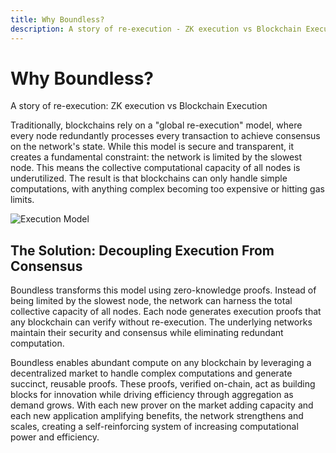 ```yaml
---
title: Why Boundless?
description: A story of re-execution - ZK execution vs Blockchain Execution
---
```


# Why Boundless?

A story of re-execution: ZK execution vs Blockchain Execution

Traditionally, blockchains rely on a "global re-execution" model, where every node redundantly processes every transaction to achieve consensus on the network's state. While this model is secure and transparent, it creates a fundamental constraint: the network is limited by the slowest node. This means the collective computational capacity of all nodes is underutilized. The result is that blockchains can only handle simple computations, with anything complex becoming too expensive or hitting gas limits.

![Execution Model](/execution-model.png)

## The Solution: Decoupling Execution From Consensus

Boundless transforms this model using zero-knowledge proofs. Instead of being limited by the slowest node, the network can harness the total collective capacity of all nodes. Each node generates execution proofs that any blockchain can verify without re-execution. The underlying networks maintain their security and consensus while eliminating redundant computation.

Boundless enables abundant compute on any blockchain by leveraging a decentralized market to handle complex computations and generate succinct, reusable proofs. These proofs, verified on-chain, act as building blocks for innovation while driving efficiency through aggregation as demand grows. With each new prover on the market adding capacity and each new application amplifying benefits, the network strengthens and scales, creating a self-reinforcing system of increasing computational power and efficiency.
